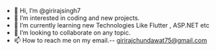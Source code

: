 - 👋 Hi, I’m @girirajsingh7
- 👀 I’m interested in coding and new projects.
- 🌱 I’m currently learning new Technologies Like Flutter , ASP.NET etc
- 💞️ I’m looking to collaborate on any topic.
- 📫 How to reach me on my email.--  girirajchundawat75@gmail.com

<!---
girirajsingh7/girirajsingh7 is a ✨ special ✨ repository because its `README.md` (this file) appears on your GitHub profile.
You can click the Preview link to take a look at your changes.
--->
